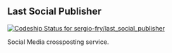 ## Last Social Publisher

[ ![Codeship Status for sergio-fry/last_social_publisher](https://codeship.com/projects/3f615ab0-a11e-0133-bcbb-02e3d0645add/status?branch=master)](https://codeship.com/projects/128415)

Social Media crossposting service.
